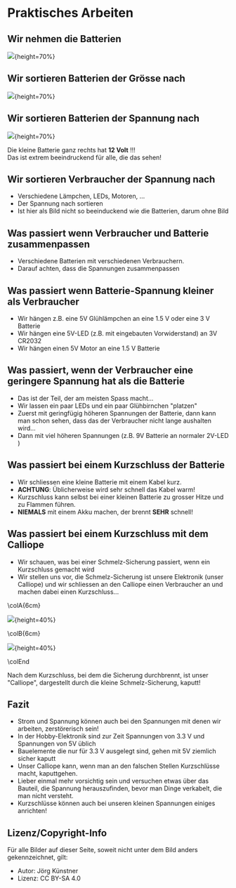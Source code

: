 # Praktisches Arbeiten

## Wir nehmen die Batterien

![](./pics/Batterien_Gemischt.jpg){height=70%}


## Wir sortieren Batterien der Grösse nach

![](./pics/Batterien_Sortiert_Groesse.jpg){height=70%}



## Wir sortieren Batterien der Spannung nach 

![](./pics/Batterien_Sortiert_Volt.jpg){height=70%}


Die kleine Batterie ganz rechts hat __12 Volt__ !!!  
Das ist extrem beeindruckend für alle, die das sehen!

## Wir sortieren Verbraucher der Spannung nach

* Verschiedene Lämpchen, LEDs, Motoren, ...
* Der Spannung nach sortieren
* Ist hier als Bild nicht so beeinduckend wie die Batterien, darum ohne Bild


## Was passiert wenn Verbraucher und Batterie zusammenpassen

* Verschiedene Batterien mit verschiedenen Verbrauchern.
* Darauf achten, dass die Spannungen zusammenpassen


## Was passiert wenn Batterie-Spannung kleiner als Verbraucher 

* Wir hängen z.B. eine 5V Glühlämpchen an eine 1.5 V oder eine 3 V Batterie
* Wir hängen eine 5V-LED (z.B. mit eingebauten Vorwiderstand) an 3V CR2032
* Wir hängen einen 5V Motor an eine 1.5 V Batterie

 
## Was passiert, wenn der Verbraucher eine geringere Spannung hat als die Batterie

* Das ist der Teil, der am meisten Spass macht...
* Wir lassen ein paar LEDs und ein paar Glühbirnchen "platzen"
* Zuerst mit geringfügig höheren Spannungen der Batterie, dann kann man schon sehen, dass das der Verbraucher nicht lange aushalten wird...
* Dann mit viel höheren Spannungen (z.B. 9V Batterie an normaler 2V-LED )

## Was passiert bei einem Kurzschluss der Batterie 

* Wir schliessen eine kleine Batterie mit einem Kabel kurz.
* __ACHTUNG__: Üblicherweise wird sehr schnell das Kabel warm!
* Kurzschluss kann selbst bei einer kleinen Batterie zu grosser Hitze und zu Flammen führen.
* __NIEMALS__ mit einem Akku machen, der brennt __SEHR__ schnell!

## Was passiert bei einem Kurzschluss mit dem Calliope 

* Wir schauen, was bei einer Schmelz-Sicherung passiert, wenn ein Kurzschluss gemacht wird
* Wir stellen uns vor, die Schmelz-Sicherung ist unsere Elektronik (unser Calliope) und wir schliessen an den Calliope einen Verbraucher an und machen dabei einen Kurzschluss...

\colA{6cm}

![](./pics/Calliope_Lampe_brennt.jpg){height=40%}

\colB{6cm}

![](./pics/Calliope_Sicherung_durch.jpg){height=40%}


\colEnd

Nach dem Kurzschluss, bei dem die Sicherung durchbrennt, ist unser "Calliope", dargestellt durch die kleine Schmelz-Sicherung, kaputt!

## Fazit

* Strom und Spannung können auch bei den Spannungen mit denen wir arbeiten, zerstörerisch sein!
* In der Hobby-Elektronik sind zur Zeit Spannungen von 3.3 V und Spannungen von 5V üblich
* Bauelemente die nur für 3.3 V ausgelegt sind, gehen mit 5V ziemlich sicher kaputt
* Unser Calliope kann, wenn man an den falschen Stellen Kurzschlüsse macht, kaputtgehen.
* Lieber einmal mehr vorsichtig sein und versuchen etwas über das Bauteil, die Spannung herauszufinden, bevor man Dinge verkabelt, die man nicht versteht.
* Kurzschlüsse können auch bei unseren kleinen Spannungen einiges anrichten!


## Lizenz/Copyright-Info
Für alle Bilder auf dieser Seite, soweit nicht unter dem Bild anders gekennzeichnet,  gilt:

* Autor: Jörg Künstner
* Lizenz: CC BY-SA 4.0


  
